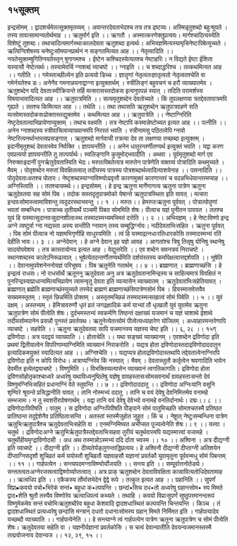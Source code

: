 ## १५सूक्तम्
इन्द्रसोमम् । द्वादशर्चमेतत्सूक्तमृतव्यम् । अवान्तरदेवताभेदश्च तत्र तत्र द्रष्टव्यः। अस्मिन्नृतुशब्दो बहुःश्रूयते । तस्य तावत्सामान्यतोर्थमाह ।। ऋतुर्मार्ग इति ।। ऋगतौ । अस्मात्करणेक्तुप्रत्ययः। मार्गश्चादित्यस्येति विशेष्टुं तुशब्दः। तथाचादित्यमार्गस्थाःकालदेवता ऋतुशब्दा इत्यर्थः। अभियज्ञमित्यस्यामृचिनेष्टःपिबेत्युच्यते । ऋत्विग्विशेषस्य चनेष्टुःसोमपानप्रार्थनं न सङ्गतमित्यत आह ।। नेतृत्वादिति ।। नयतेसूक्तम्षुगितिनयतेस्तृन् षुगागमश्च । ईष्टेन कश्चिदस्येत्यतश्च नेष्टाहरिः। न विद्यते ईष्टा ईशिता यस्यासौ नेष्टेत्यर्थः। तस्यामेवर्चि ग्नाशब्दं व्याचष्टे ।। ग्नाइति ।। च शब्दाद्धरिश्च । तत्कथमित्यत आह ।। गतीति ।। गमेस्ताच्छील्येन इति प्रत्ययो डिच्च । ज्ञातॄणां नेतृत्वतःज्ञातृत्वतो नेतृत्वतश्चेति वा गमेर्नयतेश्च डः। अनेनैव गमनान्नयनाद्वाग्ना इत्युक्तार्थम् । स्त्रीलिङ्गं बहुवचनं च हरौ व्याख्यातमेव । ऋतुशब्देन यदि देवताःस्वीक्रियन्ते तर्हि मत्सरासस्तदोकस इत्यनुपपन्नं स्यात् । तदिति परामर्शस्य विषयाभावादित्यत आह ।। ऋतुपात्रमिति ।। सत्यमृतुशब्देन देवतोच्यते । किं तूपलक्षणया त्रतद्देवतापात्रमपि गृह्यते । ततश्च किमित्यत आह ।। तथेति ।। तथा तथासति ऋतुशब्देन ऋतुपात्रग्रहणे सति यत्सोमास्तदोकसःप्रोक्तास्तद्युक्तमेव । कथमित्यत आह ।। ऋतुपात्रेति ।। नेष्टाग्निरिति नेष्टृदेवतात्वाभिप्रायेणाप्युक्तम् । तथाच वक्ष्यति । तत्र नेष्टापि कस्मान्नेष्टोच्यत इत्यत आह ।। पत्नीति ।। अनेन ग्नाशब्दस्य स्त्रीवाचित्वव्याख्यानमपि निरस्तं भवति । स्त्रीनामसु पठितत्वेपि ग्नावो नेष्टरित्यनर्थान्तरत्वप्रसङ्गात् । ऋतुशब्दो मार्गवाची तत्रत्या देव ता लक्षणया तच्छब्दा इत्युक्तम् । इदानीमृतुशब्दं देवतास्वेव निर्वक्ति । ज्ञापयन्तीति ।। अनेन धातुरन्तर्णीतण्यर्थ इत्युक्तं भवति । यद्वा करण एवप्रत्ययो ज्ञापयन्तीति तु तात्पर्यार्थः। स्वलिङ्गानि कुसुमोद्भवादीति । अथवा । पूर्वमृतुशब्दो मार्ग एव निरुक्तःइदानीं पुनर्ऋतुदेवतास्विति भेदः। मरुतःपिबतेत्यत्र मारुतेन पात्रेणेति वक्तव्यं पोत्रादिति कथमुच्यते । मैवम् । पोतृशब्देन मरुतां विवक्षितत्वात् तदीयस्य पात्रस्य पोत्रशब्दार्थत्वादित्याशयेनाह ।। पावनादिति ।। पोतृदेवताःअतश्च पोतारः। नेष्टृशब्दस्याग्नाविष्ण्वोःप्रवृत्तौ कारणमुक्तं कारणान्तरं च वदन्नभिधेयान्तरमप्याह ।। अग्निस्त्विति ।। ततश्चायमर्थः।। इन्द्रसोमम् । हे इन्द्र ऋतुना मार्गेणागत्य ऋतुना पात्रेण ऋतुना ऋतुदेवतया सह सोमं पिब । तदोक सस्तदृतुपात्रमोको येषान्ते ऋतुपात्रस्थिता इति यावत् । मत्सरा इन्दवःसोमास्त्वामाविशन्तु त्वदुदरस्थाभवन्तु ।। १ ।।
मरुतः।। हेमरुतःऋतुना पूर्ववत् । पोत्रात्पोतॄणां भवतां सम्बन्धिनः। पात्राच्च तृतीयार्थे पञ्चमी पिबत सोममिति शेषः। पीत्वाच यज्ञं पुनीतन पावयत । ततश्च यूयं हि यस्मात्सुदानवःसुदानशीलाःस्थ तस्मादस्मभ्यमभिमतं दत्तेति ।। २ ।।
अभियज्ञम् । हे नेष्टःविष्णो इन्द्र अग्ने त्वष्टुर्वा ग्ना नद्यस्ता अस्य सन्तीति ग्नावान् तस्य सम्बुद्धिर्ग्नावः। नदीदेवताभिःसहित । ऋतुना पूर्ववत् । पिब सोमं पीत्वाच नो यज्ञमभिगृणीहि साधुरयमिति । त्वं हि यस्माद्रत्नधाःरतिधारकोसि तस्मादस्मभ्यं रतिं देहीति भावः।। ३ ।।
अग्नेदेवान् । हे अग्ने देवान् इह यज्ञे आवह । आगतांश्च त्रिषु तिसृषु योनिषु स्थानेषु सादयोपवेशय । तत्र कास्तायोनय इत्यत आह । वेद्युत्तरेति ।। एव शब्देन सवनत्रयं निराचष्टे । स्थानशब्दस्य कालेऽनिरूढत्वात् । भूषेत्येतदन्तर्णीतण्यर्थमिति दर्शयंस्तस्य कर्मापेक्षत्वात्तद्दर्शयति ।। भूषेति ।। देवानामुपवेशनेननोयज्ञं परिभूषय । पिब ऋतुनेति गतार्थम् ।। ४ ।।
ब्राह्मणात् । ब्राह्मणाच्छंसि । हे इन्द्रत्वं राधसः। नो राधसोर्थे ऋतूननु ऋतुदेवता अनु अत्र ऋतुदेवतानामिन्द्रस्य च साहित्यमात्रं विवक्षितं न पुनरिन्द्रस्याप्राधान्यमित्यभिप्रायेण त्वामन्वृतु देवता इति व्यत्यासेन व्याख्यातम् । ऋतुदेवताभिःसहेतियावत् । ब्राह्मणात् ब्रह्मेति ब्राह्मणाच्छंस्युच्यते तस्येदं ब्राह्मणं ब्राह्मणाच्छंसिपात्रेणसोमं पिब । हियस्मात्तवेत्तवैव सख्यमस्तृतम् । स्तृतं छिन्नमिति प्रोक्तम् । अस्तृतमच्छिन्नं तस्मादस्मत्सखात्वं सोमं पिबेति ।। ५ ।।
युवं दक्षम् । अस्तभ्यम् । हेमित्रावरुणौ धृतं व्रतं जगद्रक्षादिकं कर्म याभ्यां तौ धृतव्रतौ युवं युवामेव ऋतुना ऋतुपात्रेण सोमं पीत्वेति शेषः। दुर्दभमस्तभ्यं स्वकर्मणि तिष्ठन्तं दक्षाख्यं यजमानं च यज्ञं चाशाथे ईशाथे तदीयसोमपानेन प्रसन्नौ पुनस्तं प्रवर्तयथः। ऋतुनेत्येतत्सोमं पीत्वेत्यध्याहारेण योजितम् । अध्याहारमन्तरेणापि व्याचष्टे । सहवेति ।। ऋतुना ऋतुदेवतया सापि यजमानस्य यज्ञस्य चेष्ट इति ।। ६, २८ ।।
१५ग्
द्रविणोदाः। अत्र पदद्वयं व्याख्याति ।। होताचेति ।। यथा सङ्ख्यं व्याख्यानम् । एवशब्देन द्रविणोदा इति प्रथमां द्वितीयात्वेन विपरिणाम्याग्निमिति व्याख्यानं निराकरोति । यद्यत्र होता द्रविणोदास्तदाद्रविणोदाददातुन इत्यादिकमयुक्तं स्यादित्यत आह ।। अग्निश्चेति ।। यद्यप्यत्र होताद्रविणोदास्तथापि तद्देवतात्वेनाग्निरपि द्रविणोदा इति न कोपि विरोधः। अत्राप्यग्निरेव किं नस्यात् । मैवम् । देवतास्तुतौ कर्तृत्वेन श्रवणादिति भावेन देवमीत इत्येतद्व्याचष्टे । विष्णुमिति ।। विभक्तिव्यत्यासेन व्याख्यानं त्वगतिकागतिः। द्रविणोदा होता द्रविणसोहोतृकाश्चाध्वरे अध्वरेषु यथाविध्यनुष्ठितेषु यज्ञेषु ग्रावहस्तासःसोमसवनार्थं ग्रावहस्ताःसन्तो देवं विष्णुमग्निभिःसहितं प्रधानाग्निं वेते स्तुवन्ति ।। ७ ।।
द्रविणोदाददातु ।। द्रविणोदा अग्निःयानि वसूनि शृण्विरे श्रूयन्ते प्रसिद्धानीति यावत् । तानि नोस्मभ्यं ददातु । तानि च वयं देवेषु देवनिमित्तमेव वनामहे सम्भजामः। न तु स्वशरीरपोषणार्थम् । यद्वा तानि वयं देवेषु देवेभ्यो वनामहे वनतिर्दानार्थः। दद्मः।। ८ ।।
द्रविणोदाःपिपीषति । पातुम् । स द्रविणोदा अग्निःपिपीषति पीङ्पाने सोमं पातुमिच्छति सोमाश्चतस्मै प्रतिष्ठत प्रातिष्ठन्त तदुद्देशेनैव प्रतिष्ठिताःसन्ति । अतस्तां स्तस्मैजुहोत जुहुत । किं च । नेष्ट्रात् नेष्टुःसम्बन्धिना पात्रेण ऋतुभिःऋतुपात्रैश्च ऋतुदेवताभिःसहेति वा । एनमग्निमिष्यत अभीप्सत पूज्यत्वेनेति शेषः।। ९ ।।
यत्त्वा । चतुर्थ । द्रविणोदःअग्ने ऋतुभिर्ऋतुपात्रैस्तद्देवताभिःसहवा तुरीयं चतुर्थवारमपि यद्यस्मात्त्वां यजामहे । चतुर्थीहीयमृग्द्राविणोदसी । अध अथ तस्मान्नोऽस्मभ्यं ददि र्दाता भवस्म ।। १० ।।
अश्विना । अत्र दीद्यग्नी इति व्याचष्टे ।। दीद्यग्नी इति ।। दीव्यतेर्यङ्लुगन्ताड्डिप्रत्ययः। हे अश्विनौ दीद्यग्नी दीप्ताग्नी अतिशयेन दीप्ताग्निसदृशौ शुचिव्रतं कर्म ययोस्तौ शुचिव्रतौ यज्ञवाहसौ यज्ञानां प्रवर्तकौ युवामृतुना पूर्ववन्मधु सोमं पिबन्तम् ।। ११ ।। 
गार्हपत्येन । सन्त्यपदमग्नाविष्ण्वोर्योजयति ।। सन्त्य इति ।। सम्पूर्वात्तनोतेर्ड्यः। सन्ततत्वतःअग्नेरजस्रत्वाद्विष्णोर्व्याप्तत्वात् । अत्र प्राक् ऋतुशब्देन देवताविवक्षिता कासावित्यतोधिदेवतामाह ।। ऋत्वधिप इति ।। एकैकस्य र्तोर्मासभेदेन द्वेद्वे रूपे । तत्कुत इत्यत आह ।। ग्रहानिति ।। सुपर्णं विप्रा•ःकवयो वचो•भिरेकं सन्तं• बहुधा क•ल्पयन्ति । छन्दां•सिच दध•तो अध्वरेषु ग्रहान्त्सोम• स्य मिमते द्वाद•शेति श्रुतौ तस्यैव विष्णोरेव ऋत्वाधिपत्यं कथ्यते । तथाहि । कवयो विप्राःसुपर्णं सुष्ठुपरमानन्दरूपं विष्णुमेकमेव सन्तं वचोभिःऋतुशब्दैरेव बहुधा केशवादि द्वादशधास्थितं कल्पयन्ति चिन्तयन्ति । किञ्च । तं द्वादशधास्थितं प्रत्यध्वरेषु छन्दांसि मन्त्रान् दधतो दधानाःसोमस्य ग्रहान् मिमते निर्मिमत इति । गार्हपत्यादेव यच्छब्दौ व्याख्याति ।। गार्हपत्येनेति ।। हे सन्त्याग्ने त्वं गार्हपत्येन पात्रेण ऋतुना ऋतुपात्रेण च सोमं पीत्वेति शेषः। ऋतुदेवतया सहेति वा । यज्ञनीर्यज्ञानां प्रवर्तकोसि । स चत्वं देवान्यातीति देवयन्यजमानस्तस्मै तत्प्रयोजनाय देवान्यज ।। १२, २९, १५ ।।
